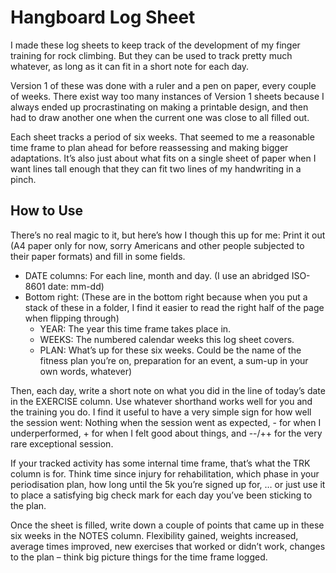 # Hangboard Log Sheet

I made these log sheets to keep track of the development of my finger training for rock climbing.
But they can be used to track pretty much whatever, as long as it can fit in a short note for each day.

Version 1 of these was done with a ruler and a pen on paper, every couple of weeks.
There exist way too many instances of Version 1 sheets because I always ended up procrastinating on making a printable design, and then had to draw another one when the current one was close to all filled out.

Each sheet tracks a period of six weeks.
That seemed to me a reasonable time frame to plan ahead for before reassessing and making bigger adaptations.
It’s also just about what fits on a single sheet of paper when I want lines tall enough that they can fit two lines of my handwriting in a pinch.

## How to Use

There’s no real magic to it, but here’s how I though this up for me:
Print it out (A4 paper only for now, sorry Americans and other people subjected to their paper formats) and fill in some fields.

* DATE columns: For each line, month and day. (I use an abridged ISO-8601 date: mm-dd)
* Bottom right: (These are in the bottom right because when you put a stack of these in a folder, I find it easier to read the right half of the page when flipping through)
	* YEAR: The year this time frame takes place in.
	* WEEKS: The numbered calendar weeks this log sheet covers.
	* PLAN: What’s up for these six weeks. Could be the name of the fitness plan you’re on, preparation for an event, a sum-up in your own words, whatever)

Then, each day, write a short note on what you did in the line of today’s date in the EXERCISE column.
Use whatever shorthand works well for you and the training you do.
I find it useful to have a very simple sign for how well the session went:
Nothing when the session went as expected, - for when I underperformed, + for when I felt good about things, and --/++ for the very rare exceptional session.

If your tracked activity has some internal time frame, that’s what the TRK column is for.
Think time since injury for rehabilitation, which phase in your periodisation plan, how long until the 5k you’re signed up for, … or just use it to place a satisfying big check mark for each day you’ve been sticking to the plan.

Once the sheet is filled, write down a couple of points that came up in these six weeks in the NOTES column.
Flexibility gained, weights increased, average times improved, new exercises that worked or didn’t work, changes to the plan – think big picture things for the time frame logged.

